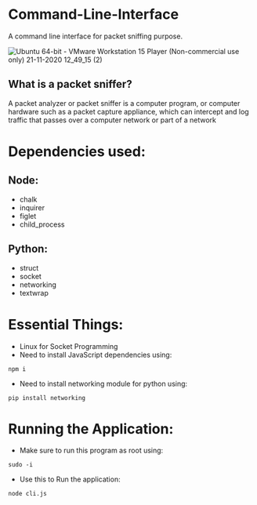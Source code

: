 # Command-Line-Interface
A command line interface for packet sniffing purpose.

![Ubuntu 64-bit - VMware Workstation 15 Player (Non-commercial use only) 21-11-2020 12_49_15 (2)](https://user-images.githubusercontent.com/43717493/99870578-32db8e00-2bfa-11eb-9bbe-2320ca8bd3e2.png)


## What is a packet sniffer?

A packet analyzer or packet sniffer is a computer program, or computer hardware such as a packet capture appliance, which can intercept and log traffic that passes over a computer network or part of a network

# Dependencies used:

## Node:
- chalk 
- inquirer
- figlet 
- child_process

## Python:
- struct
- socket
- networking
- textwrap

# Essential Things:
- Linux for Socket Programming
- Need to install JavaScript dependencies using:
```
npm i
```
- Need to install networking module for python using:
```
pip install networking
```
# Running the Application:

- Make sure to run this program as root using:
```
sudo -i
```
- Use this to Run the application:
```
node cli.js
```
